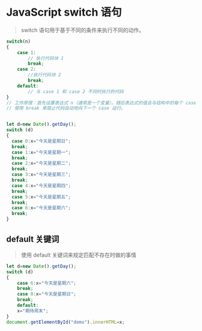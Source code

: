 # JavaScript switch 语句
> switch 语句用于基于不同的条件来执行不同的动作。
```javascript
switch(n)
{
    case 1:
        // 执行代码块 1
        break;
    case 2:
        //执行代码块 2
        break;
    default:
        // 与 case 1 和 case 2 不同时执行的代码
}
// 工作原理：首先设置表达式 n（通常是一个变量）。随后表达式的值会与结构中的每个 case 的值做比较。如果存在匹配，则与该 case 关联的代码块会被执行。
// 使用 break 来阻止代码自动地向下一个 case 运行。


let d=new Date().getDay(); 
switch (d) 
{ 
  case 0:x="今天是星期日"; 
  break; 
  case 1:x="今天是星期一"; 
  break; 
  case 2:x="今天是星期二"; 
  break; 
  case 3:x="今天是星期三"; 
  break; 
  case 4:x="今天是星期四"; 
  break; 
  case 5:x="今天是星期五"; 
  break; 
  case 6:x="今天是星期六"; 
  break; 
}

```
## default 关键词
> 使用 default 关键词来规定匹配不存在时做的事情
```javascript
let d=new Date().getDay();
switch (d)
{
    case 6:x="今天是星期六";
    break;
    case 0:x="今天是星期日";
    break;
    default:
    x="期待周末";
}
document.getElementById("demo").innerHTML=x;
```